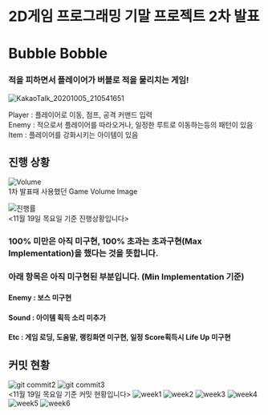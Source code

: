 2D게임 프로그래밍 기말 프로젝트 2차 발표
=============

##
# Bubble Bobble
### 적을 피하면서 플레이어가 버블로 적을 물리치는 게임!  

![KakaoTalk_20201005_210541651](https://user-images.githubusercontent.com/34498116/95080699-731ea400-0753-11eb-862c-1431f229779d.jpg)

Player : 플레이어로 이동, 점프, 공격 커맨드 입력            
Enemy : 적으로서 플레이어를 따라오거나, 일정한 루트로 이동하는등의 패턴이 있음         
Item : 플레이어를 강화시키는 아이템이 있음          

##
## 진행 상황
![Volume](https://user-images.githubusercontent.com/34498116/95439182-3a204280-0992-11eb-9bf7-cb4b91e3952a.PNG)     
1차 발표때 사용했던 Game Volume Image     

![진행률](https://user-images.githubusercontent.com/34498116/99682237-5b606c80-2ac2-11eb-9633-8b8314d1fb1b.png)        
<11월 19일 목요일 기준 진행상황입니다>
### 100% 미만은 아직 미구현, 100% 초과는 초과구현(Max Implementation)을 했다는 것을 뜻합니다.       
### 아래 항목은 아직 미구현된 부분입니다. (Min Implementation 기준)
#### Enemy : 보스 미구현       
#### Sound : 아이템 획득 소리 미추가
#### Etc : 게임 로딩, 도움말, 랭킹화면 미구현, 일정 Score획득시 Life Up 미구현      

##
## 커밋 현황          
![git commit2](https://user-images.githubusercontent.com/34498116/99682248-5ef3f380-2ac2-11eb-879b-e215e8051b5c.PNG)
![git commit3](https://user-images.githubusercontent.com/34498116/99682240-5bf90300-2ac2-11eb-8048-1e13d3c06f97.PNG)            
<11월 19일 목요일 기준 커밋 현황입니다>
![week1](https://user-images.githubusercontent.com/34498116/99681933-0c1a3c00-2ac2-11eb-9764-dcf892b494cc.PNG)
![week2](https://user-images.githubusercontent.com/34498116/99681935-0c1a3c00-2ac2-11eb-8308-ba56ae906d74.PNG)
![week3](https://user-images.githubusercontent.com/34498116/99681936-0cb2d280-2ac2-11eb-9ad5-963b6c1b30e1.PNG)
![week4](https://user-images.githubusercontent.com/34498116/99681937-0d4b6900-2ac2-11eb-92ac-8e244121c548.PNG)
![week5](https://user-images.githubusercontent.com/34498116/99681939-0d4b6900-2ac2-11eb-8547-435c4fe4075c.PNG)
![week6](https://user-images.githubusercontent.com/34498116/99681940-0d4b6900-2ac2-11eb-9d50-cad7bccc069a.PNG)            
